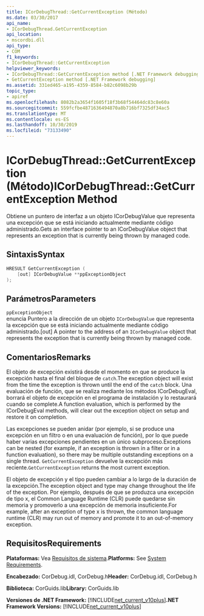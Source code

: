 ```yaml
---
title: ICorDebugThread::GetCurrentException (Método)
ms.date: 03/30/2017
api_name:
- ICorDebugThread.GetCurrentException
api_location:
- mscordbi.dll
api_type:
- COM
f1_keywords:
- ICorDebugThread::GetCurrentException
helpviewer_keywords:
- ICorDebugThread::GetCurrentException method [.NET Framework debugging]
- GetCurrentException method [.NET Framework debugging]
ms.assetid: 331ed465-a195-4359-8584-b82c6098b29b
topic_type:
- apiref
ms.openlocfilehash: 8082b2a3654f1605f18f3b68f54464dc83c8e60a
ms.sourcegitcommit: 559fcfbe4871636494870a8b716bf7325df34ac5
ms.translationtype: MT
ms.contentlocale: es-ES
ms.lasthandoff: 10/30/2019
ms.locfileid: "73133490"
---
```

# <a name="icordebugthreadgetcurrentexception-method"></a><span data-ttu-id="f0ab4-102">ICorDebugThread::GetCurrentException (Método)</span><span class="sxs-lookup"><span data-stu-id="f0ab4-102">ICorDebugThread::GetCurrentException Method</span></span>
<span data-ttu-id="f0ab4-103">Obtiene un puntero de interfaz a un objeto ICorDebugValue que representa una excepción que se está iniciando actualmente mediante código administrado.</span><span class="sxs-lookup"><span data-stu-id="f0ab4-103">Gets an interface pointer to an ICorDebugValue object that represents an exception that is currently being thrown by managed code.</span></span>  
  
## <a name="syntax"></a><span data-ttu-id="f0ab4-104">Sintaxis</span><span class="sxs-lookup"><span data-stu-id="f0ab4-104">Syntax</span></span>  
  
```cpp  
HRESULT GetCurrentException (  
    [out] ICorDebugValue **ppExceptionObject  
);  
```  
  
## <a name="parameters"></a><span data-ttu-id="f0ab4-105">Parámetros</span><span class="sxs-lookup"><span data-stu-id="f0ab4-105">Parameters</span></span>  
 `ppExceptionObject`  
 <span data-ttu-id="f0ab4-106">enuncia Puntero a la dirección de un objeto `ICorDebugValue` que representa la excepción que se está iniciando actualmente mediante código administrado.</span><span class="sxs-lookup"><span data-stu-id="f0ab4-106">[out] A pointer to the address of an `ICorDebugValue` object that represents the exception that is currently being thrown by managed code.</span></span>  
  
## <a name="remarks"></a><span data-ttu-id="f0ab4-107">Comentarios</span><span class="sxs-lookup"><span data-stu-id="f0ab4-107">Remarks</span></span>  
 <span data-ttu-id="f0ab4-108">El objeto de excepción existirá desde el momento en que se produce la excepción hasta el final del bloque de `catch`.</span><span class="sxs-lookup"><span data-stu-id="f0ab4-108">The exception object will exist from the time the exception is thrown until the end of the `catch` block.</span></span> <span data-ttu-id="f0ab4-109">Una evaluación de función, que se realiza mediante los métodos ICorDebugEval, borrará el objeto de excepción en el programa de instalación y lo restaurará cuando se complete.</span><span class="sxs-lookup"><span data-stu-id="f0ab4-109">A function evaluation, which is performed by the ICorDebugEval methods, will clear out the exception object on setup and restore it on completion.</span></span>  
  
 <span data-ttu-id="f0ab4-110">Las excepciones se pueden anidar (por ejemplo, si se produce una excepción en un filtro o en una evaluación de función), por lo que puede haber varias excepciones pendientes en un único subproceso.</span><span class="sxs-lookup"><span data-stu-id="f0ab4-110">Exceptions can be nested (for example, if an exception is thrown in a filter or in a function evaluation), so there may be multiple outstanding exceptions on a single thread.</span></span> <span data-ttu-id="f0ab4-111">`GetCurrentException` devuelve la excepción más reciente.</span><span class="sxs-lookup"><span data-stu-id="f0ab4-111">`GetCurrentException` returns the most current exception.</span></span>  
  
 <span data-ttu-id="f0ab4-112">El objeto de excepción y el tipo pueden cambiar a lo largo de la duración de la excepción.</span><span class="sxs-lookup"><span data-stu-id="f0ab4-112">The exception object and type may change throughout the life of the exception.</span></span> <span data-ttu-id="f0ab4-113">Por ejemplo, después de que se produzca una excepción de tipo x, el Common Language Runtime (CLR) puede quedarse sin memoria y promoverlo a una excepción de memoria insuficiente.</span><span class="sxs-lookup"><span data-stu-id="f0ab4-113">For example, after an exception of type x is thrown, the common language runtime (CLR) may run out of memory and promote it to an out-of-memory exception.</span></span>  
  
## <a name="requirements"></a><span data-ttu-id="f0ab4-114">Requisitos</span><span class="sxs-lookup"><span data-stu-id="f0ab4-114">Requirements</span></span>  
 <span data-ttu-id="f0ab4-115">**Plataformas:** Vea [Requisitos de sistema](../../../../docs/framework/get-started/system-requirements.md).</span><span class="sxs-lookup"><span data-stu-id="f0ab4-115">**Platforms:** See [System Requirements](../../../../docs/framework/get-started/system-requirements.md).</span></span>  
  
 <span data-ttu-id="f0ab4-116">**Encabezado:** CorDebug.idl, CorDebug.h</span><span class="sxs-lookup"><span data-stu-id="f0ab4-116">**Header:** CorDebug.idl, CorDebug.h</span></span>  
  
 <span data-ttu-id="f0ab4-117">**Biblioteca:** CorGuids.lib</span><span class="sxs-lookup"><span data-stu-id="f0ab4-117">**Library:** CorGuids.lib</span></span>  
  
 <span data-ttu-id="f0ab4-118">**Versiones de .NET Framework:** [!INCLUDE[net_current_v10plus](../../../../includes/net-current-v10plus-md.md)]</span><span class="sxs-lookup"><span data-stu-id="f0ab4-118">**.NET Framework Versions:** [!INCLUDE[net_current_v10plus](../../../../includes/net-current-v10plus-md.md)]</span></span>
